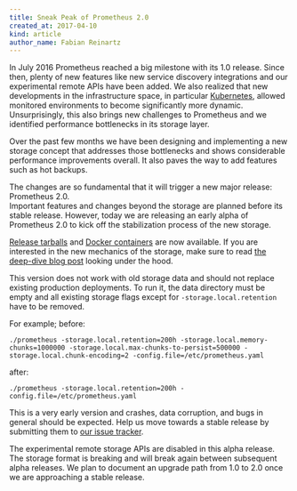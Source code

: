 ```yaml
---
title: Sneak Peak of Prometheus 2.0
created_at: 2017-04-10
kind: article
author_name: Fabian Reinartz
---
```


In July 2016 Prometheus reached a big milestone with its 1.0 release. Since then, plenty of new features like new service discovery integrations and our experimental remote APIs have been added.
We also realized that new developments in the infrastructure space, in particular [Kubernetes](https://kubernetes.io), allowed monitored environments to become significantly more dynamic. Unsurprisingly, this also brings new challenges to Prometheus and we identified performance bottlenecks in its storage layer.

Over the past few months we have been designing and implementing a new storage concept that addresses those bottlenecks and shows considerable performance improvements overall. It also paves the way to add features such as hot backups.

The changes are so fundamental that it will trigger a new major release: Prometheus 2.0.  
Important features and changes beyond the storage are planned before its stable release. However, today we are releasing an early alpha of Prometheus 2.0 to kick off the stabilization process of the new storage.

[Release tarballs](https://github.com/prometheus/prometheus/releases/tag/v2.0.0-alpha.0) and [Docker containers](https://quay.io/repository/prometheus/prometheus?tab=tags) are now available. 
If you are interested in the new mechanics of the storage, make sure to read [the deep-dive blog post](https://fabxc.org/blog/2017-04-10-writing-a-tsdb/) looking under the hood.

This version does not work with old storage data and should not replace existing production deployments. To run it, the data directory must be empty and all existing storage flags except for `-storage.local.retention` have to be removed.

For example; before:

```
./prometheus -storage.local.retention=200h -storage.local.memory-chunks=1000000 -storage.local.max-chunks-to-persist=500000 -storage.local.chunk-encoding=2 -config.file=/etc/prometheus.yaml
```

after:

```
./prometheus -storage.local.retention=200h -config.file=/etc/prometheus.yaml
```

This is a very early version and crashes, data corruption, and bugs in general should be expected. Help us move towards a stable release by submitting them to [our issue tracker](https://github.com/prometheus/prometheus/issues).  

The experimental remote storage APIs are disabled in this alpha release. The storage format is breaking and will break again between subsequent alpha releases. We plan to document an upgrade path from 1.0 to 2.0 once we are approaching a stable release.
